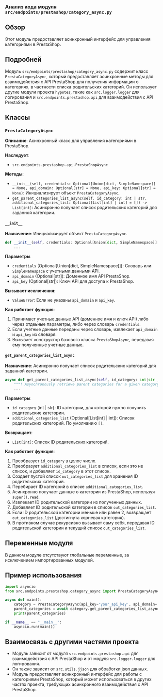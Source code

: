 ### Анализ кода модуля `src/endpoints/prestashop/category_async.py`

## Обзор

Этот модуль предоставляет асинхронный интерфейс для управления категориями в PrestaShop.

## Подробней

Модуль `src/endpoints/prestashop/category_async.py` содержит класс `PrestaCategoryAsync`, который предоставляет асинхронные методы для взаимодействия с API PrestaShop для получения информации о категориях, в частности списка родительских категорий. Он использует другие модули проекта `hypotez`, такие как `src.logger.logger` для логирования и `src.endpoints.prestashop.api` для взаимодействия с API PrestaShop.

## Классы

### `PrestaCategoryAsync`

**Описание**: Асинхронный класс для управления категориями в PrestaShop.

**Наследует**:

-   `src.endpoints.prestashop.api.PrestaShopAsync`

**Методы**:

-   `__init__(self, credentials: Optional[Union[dict, SimpleNamespace]] = None, api_domain: Optional[str] = None, api_key: Optional[str] = None)`: Инициализирует объект `PrestaCategoryAsync`.
-   `get_parent_categories_list_async(self, id_category: int | str, additional_categories_list: Optional[List[int] | int] = []) -> List[int]`: Асинхронно получает список родительских категорий для заданной категории.

#### `__init__`

**Назначение**: Инициализирует объект `PrestaCategoryAsync`.

```python
def __init__(self, credentials: Optional[Union[dict, SimpleNamespace]] = None, api_domain: Optional[str] = None, api_key: Optional[str] = None):
    ...
```

**Параметры**:

-   `credentials` (Optional[Union[dict, SimpleNamespace]]): Словарь или `SimpleNamespace` с учетными данными API.
-   `api_domain` (Optional[str]): Доменное имя API PrestaShop.
-   `api_key` (Optional[str]): Ключ API для доступа к PrestaShop.

**Вызывает исключения**:

-   `ValueError`: Если не указаны `api_domain` и `api_key`.

**Как работает функция**:

1.  Принимает учетные данные API (доменное имя и ключ API) либо через отдеьные параметры, либо через словарь `credentials`.
2.  Если учетные данные переданы через словарь, извлекает `api_domain` и `api_key` из словаря.
3.  Вызывает конструктор базового класса `PrestaShopAsync`, передавая ему полученные учетные данные.

#### `get_parent_categories_list_async`

**Назначение**: Асинхронно получает список родительских категорий для заданной категории.

```python
async def get_parent_categories_list_async(self, id_category: int|str , additional_categories_list: Optional[List[int] | int] = []) -> List[int]:
    """! Asynchronously retrieve parent categories for a given category."""
    ...
```

**Параметры**:

-   `id_category` (int | str): ID категории, для которой нужно получить родительские категории.
-   `additional_categories_list` (Optional[List[int] | int]): Список родительских категорий. По умолчанию `[]`.

**Возвращает**:

-   `List[int]`: Список ID родительских категорий.

**Как работает функция**:

1.  Преобразует `id_category` в целое число.
2.  Преобразует `additional_categories_list` в список, если это не список, и добавляет `id_category` в этот список.
3.  Создает пустой список `out_categories_list` для хранения ID родительских категорий.
4.  Перебирает ID категорий в списке `additional_categories_list`.
5.  Асинхронно получает данные о категории из PrestaShop, используя `super().read`.
6.  Извлекает ID родительской категории из полученных данных.
7.  Добавляет ID родительской категории в список `out_categories_list`.
8.  Если ID родительской категории меньше или равен 2, возвращает `out_categories_list` (достигнута корневая категория).
9.  В противном случае рекурсивно вызывает саму себя, передавая ID родительской категории и текущий список `out_categories_list`.

## Переменные модуля

В данном модуле отсутствуют глобальные переменные, за исключением импортированных модулей.

## Пример использования

```python
import asyncio
from src.endpoints.prestashop.category_async import PrestaCategoryAsync

async def main():
    category = PrestaCategoryAsync(api_key='your_api_key', api_domain='your_domain')
    parent_categories = await category.get_parent_categories_list_async(id_category=10)
    print(parent_categories)

if __name__ == "__main__":
    asyncio.run(main())
```

## Взаимосвязь с другими частями проекта

-   Модуль зависит от модуля `src.endpoints.prestashop.api` для взаимодействия с API PrestaShop и от модуля `src.logger.logger` для логирования.
-   Он также зависит от `src.utils.jjson` для обработки json данных.
-   Модуль предоставляет асинхронный интерфейс для работы с категориями PrestaShop, который может использоваться в других частях проекта, требующих асинхронного взаимодействия с API PrestaShop.